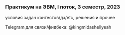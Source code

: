 ### Практикум на ЭВМ, I поток, 3 семестр, 2023

условия задач контестов/дз/etc, решения и прочее

Telegram для связи/фидбека: @kingmidashellyeah
